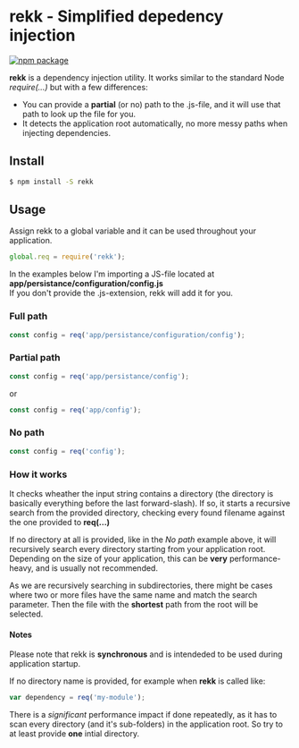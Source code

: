 # **rekk** - Simplified depedency injection
[![npm package](https://nodei.co/npm/rekk.png?downloads=true&downloadRank=true&stars=true)](https://nodei.co/npm/rekk/)

**rekk** is a dependency injection utility. It works similar to the standard Node _require(...)_ but with a few differences:
* You can provide a **partial** (or no) path to the .js-file, and it will use that path to look up the file for you.
* It detects the application root automatically, no more messy paths when injecting dependencies.

## Install
```sh
$ npm install -S rekk
```
## Usage
Assign rekk to a global variable and it can be used throughout your application.
```js
global.req = require('rekk');
```
In the examples below I'm importing a JS-file located at **app/persistance/configuration/config.js**  
If you don't provide the .js-extension, rekk will add it for you.
### Full path
```js
const config = req('app/persistance/configuration/config');
```

### Partial path
```js
const config = req('app/persistance/config');
```
or
```js
const config = req('app/config');
```

### No path
```js
const config = req('config');
```

### How it works
It checks wheather the input string contains a directory (the directory is basically everything before the last forward-slash).
If so, it starts a recursive search from the provided directory, checking every found filename against the one provided to **req(...)**

If no directory at all is provided, like in the _No path_ example above, it will recursively search every directory starting from your application root.  
Depending on the size of your application, this can be **very** performance-heavy, and is usually not recommended.

As we are recursively searching in subdirectories, there might be cases where two or more files have the same name and match the search parameter. Then the file with the **shortest** path from the root will be selected.



#### Notes
Please note that rekk is **synchronous** and is intendeded to be used during application startup.

If no directory name is provided, for example when **rekk** is called like:
```js
var dependency = req('my-module');
```
There is a _significant_ performance impact if done repeatedly, as it has to scan every directory (and it's sub-folders) in the application root. So try to at least provide **one** intial directory.